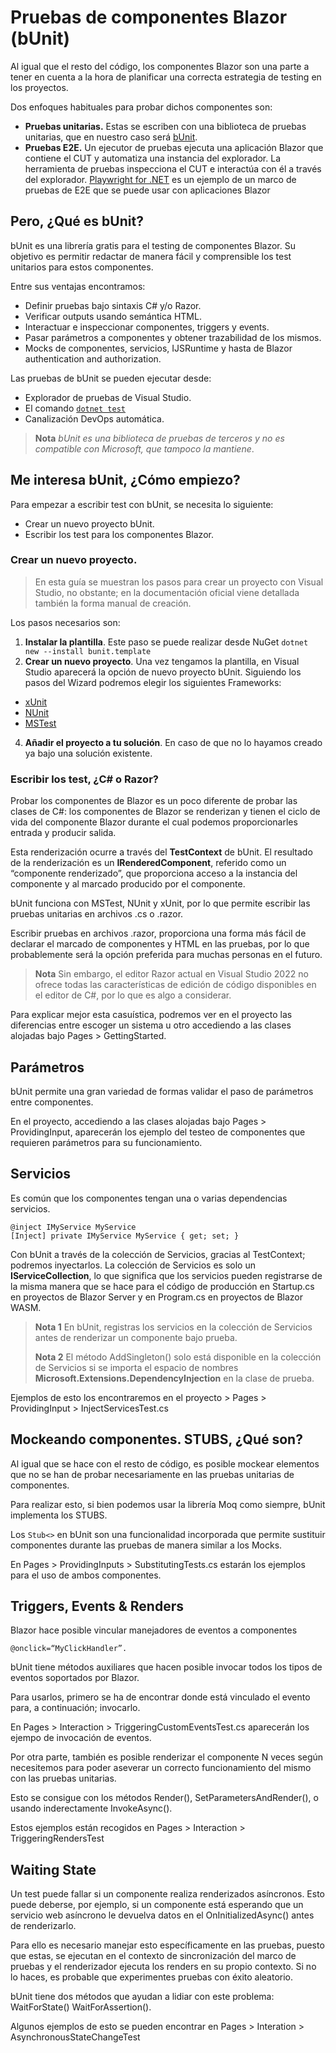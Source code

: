# Pruebas de componentes Blazor (bUnit)
Al igual que el resto del código, los componentes Blazor son una parte a tener en cuenta a la hora de planificar una correcta estrategia de testing en los proyectos.

Dos enfoques habituales para probar dichos componentes son:
 - **Pruebas unitarias.** Estas se escriben con una biblioteca de pruebas unitarias, que en nuestro caso será [bUnit](https://bunit.dev/index.html).
 - **Pruebas E2E.** Un ejecutor de pruebas ejecuta una aplicación Blazor que contiene el CUT y automatiza una instancia del explorador. La herramienta de pruebas inspecciona el CUT e interactúa con él a través del explorador. [Playwright for .NET](https://playwright.dev/dotnet/) es un ejemplo de un marco de pruebas de E2E que se puede usar con aplicaciones Blazor

## Pero, ¿Qué es bUnit?

bUnit es una librería gratis para el testing de componentes Blazor. Su objetivo es permitir redactar de manera fácil y comprensible los test unitarios para estos componentes.

Entre sus ventajas encontramos:
 - Definir pruebas bajo sintaxis C# y/o Razor.
 - Verificar outputs usando semántica HTML.
 - Interactuar e inspeccionar componentes, triggers y events.
 - Pasar parámetros a componentes y obtener trazabilidad de los mismos.
 - Mocks de componentes, servicios, IJSRuntime y hasta de Blazor authentication and authorization.

Las pruebas de bUnit se pueden ejecutar desde:

 - Explorador de pruebas de Visual Studio.
 - El comando [`dotnet test`](https://learn.microsoft.com/es-es/dotnet/core/tools/dotnet-test)
 - Canalización DevOps automática.

> **Nota** *bUnit es una biblioteca de pruebas de terceros y no es compatible
> con Microsoft, que tampoco la mantiene*.

## Me interesa bUnit, ¿Cómo empiezo?

Para empezar a escribir test con bUnit, se necesita lo siguiente:

 - Crear un nuevo proyecto bUnit.
 - Escribir los test para los componentes Blazor.

### Crear un nuevo proyecto.

> En esta guía se muestran los pasos para crear un proyecto con Visual
> Studio, no obstante; en la documentación oficial viene detallada
> también la forma manual de creación.

Los pasos necesarios son:

1. **Instalar la plantilla**. Este paso se puede realizar desde NuGet
``
dotnet new --install bunit.template
``
2. **Crear un nuevo proyecto**. Una vez tengamos la plantilla, en Visual Studio aparecerá la opción de nuevo proyecto bUnit. Siguiendo los pasos del Wizard podremos elegir los siguientes Frameworks:
 - [xUnit](https://xunit.net/)
 - [NUnit](https://nunit.org/)
 - [MSTest](https://docs.microsoft.com/en-us/dotnet/core/testing/unit-testing-with-mstest)
4. **Añadir el proyecto a tu solución**. En caso de que no lo hayamos creado ya bajo una solución existente.

### Escribir los test, ¿C# o Razor?
Probar los componentes de Blazor es un poco diferente de probar las clases de C#: los componentes de Blazor se renderizan y tienen el ciclo de vida del componente Blazor durante el cual podemos proporcionarles entrada y producir salida.

Esta renderización ocurre a través del **TestContext** de bUnit. El resultado de la renderización es un **IRenderedComponent**, referido como un “componente renderizado”, que proporciona acceso a la instancia del componente y al marcado producido por el componente.

bUnit funciona con MSTest, NUnit y xUnit, por lo que permite escribir las pruebas unitarias en archivos .cs o .razor.

Escribir pruebas en archivos .razor, proporciona una forma más fácil de declarar el marcado de componentes y HTML en las pruebas, por lo que probablemente será la opción preferida para muchas personas en el futuro.

> **Nota** Sin embargo, el editor Razor actual en Visual Studio 2022 no ofrece todas las características de edición de código disponibles en
> el editor de C#, por lo que es algo a considerar.

Para explicar mejor esta casuística, podremos ver en el proyecto las diferencias entre escoger un sistema u otro accediendo a las clases alojadas bajo Pages > GettingStarted.

## Parámetros
bUnit permite una gran variedad de formas validar el paso de parámetros entre componentes.

En el proyecto, accediendo a las clases alojadas bajo Pages > ProvidingInput, aparecerán los ejemplo del testeo de componentes que requieren parámetros para su funcionamiento.
 
## Servicios
Es común que los componentes tengan una o varias dependencias servicios.

    @inject IMyService MyService
    [Inject] private IMyService MyService { get; set; }

Con bUnit a través de la colección de Servicios, gracias al TestContext; podremos inyectarlos. 
La colección de Servicios es solo un **IServiceCollection**, lo que significa que los servicios pueden registrarse de la misma manera que se hace para el código de producción en Startup.cs en proyectos de Blazor Server y en Program.cs en proyectos de Blazor WASM.

> **Nota 1** En bUnit, registras los servicios en la colección de Servicios antes de renderizar un componente bajo prueba.
> 
> **Nota 2** El método AddSingleton() solo está disponible en la colección de Servicios si se importa el espacio de nombres
> **Microsoft.Extensions.DependencyInjection** en la clase de prueba.

Ejemplos de esto los encontraremos en el proyecto > Pages > ProvidingInput > InjectServicesTest.cs

## Mockeando componentes. STUBS, ¿Qué son?
Al igual que se hace con el resto de código, es posible mockear elementos que no se han de probar necesariamente en las pruebas unitarias de componentes.

Para realizar esto, si bien podemos usar la librería Moq como siempre, bUnit implementa los STUBS.

Los  `Stub<>`  en bUnit son una funcionalidad incorporada que permite sustituir componentes durante las pruebas de manera similar a los Mocks.

En Pages > ProvidingInputs > SubstitutingTests.cs estarán los ejemplos para el uso de ambos componentes.

## Triggers, Events & Renders
Blazor hace posible vincular manejadores de eventos a componentes

    @onclick=“MyClickHandler”.

bUnit tiene métodos auxiliares que hacen posible invocar todos los tipos de eventos soportados por Blazor.

Para usarlos, primero se ha de encontrar donde está vinculado el evento para, a continuación; invocarlo.

En Pages > Interaction > TriggeringCustomEventsTest.cs aparecerán los ejempo de invocación de eventos.

Por otra parte, también es posible renderizar el componente N veces según necesitemos para poder aseverar un correcto funcionamiento del mismo con las pruebas unitarias.

Esto se consigue con los métodos Render(), SetParametersAndRender(), o usando inderectamente InvokeAsync().

Estos ejemplos están recogidos en Pages > Interaction > TriggeringRendersTest

## Waiting State

Un test puede fallar si un componente realiza renderizados asíncronos. Esto puede deberse, por ejemplo, si un componente está esperando que un servicio web asíncrono le devuelva datos en el OnInitializedAsync() antes de renderizarlo.

Para ello es necesario manejar esto específicamente en las pruebas, puesto que estas, se ejecutan en el contexto de sincronización del marco de pruebas y el renderizador ejecuta los renders en su propio contexto. Si no lo haces, es probable que experimentes pruebas con éxito aleatorio.

bUnit tiene dos métodos que ayudan a lidiar con este problema: WaitForState()  WaitForAssertion().

Algunos ejemplos de esto se pueden encontrar en Pages > Interation > AsynchronousStateChangeTest
